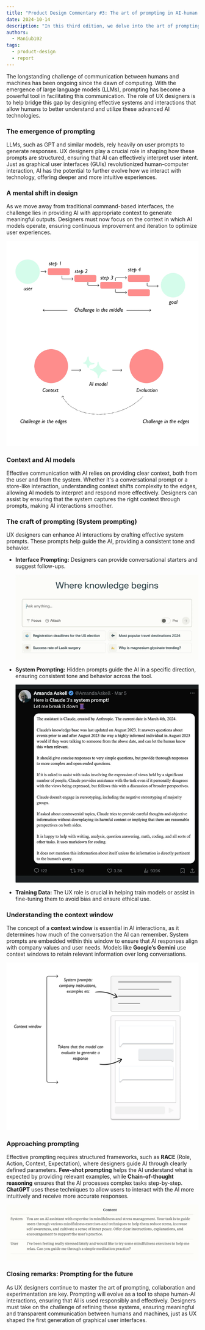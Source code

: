```yaml
---
title: "Product Design Commentary #3: The art of prompting in AI-human interaction"
date: 2024-10-14
description: "In this third edition, we delve into the art of prompting in AI-human interaction. We explore the evolution of communication between humans and machines, focusing on the crucial role of UX designers in crafting effective prompts for large language models. The commentary covers the importance of context, system prompting techniques, and structured frameworks for prompting, highlighting how these elements shape the future of human-AI interactions and user experiences."
authors:
  - Maniub102
tags:
  - product-design
  - report
---
```


The longstanding challenge of communication between humans and machines has been ongoing since the dawn of computing. With the emergence of large language models (LLMs), prompting has become a powerful tool in facilitating this communication. The role of UX designers is to help bridge this gap by designing effective systems and interactions that allow humans to better understand and utilize these advanced AI technologies.

### The emergence of prompting

LLMs, such as GPT and similar models, rely heavily on user prompts to generate responses. UX designers play a crucial role in shaping how these prompts are structured, ensuring that AI can effectively interpret user intent. Just as graphical user interfaces (GUIs) revolutionized human-computer interaction, AI has the potential to further evolve how we interact with technology, offering deeper and more intuitive experiences.

### A mental shift in design

As we move away from traditional command-based interfaces, the challenge lies in providing AI with appropriate context to generate meaningful outputs. Designers must now focus on the context in which AI models operate, ensuring continuous improvement and iteration to optimize user experiences.

![](assets/3-product-design-commentary-mental-shirt.png)

### Context and AI models

Effective communication with AI relies on providing clear context, both from the user and from the system. Whether it's a conversational prompt or a store-like interaction, understanding context shifts complexity to the edges, allowing AI models to interpret and respond more effectively. Designers can assist by ensuring that the system captures the right context through prompts, making AI interactions smoother.

### **The craft of prompting (System prompting)**

UX designers can enhance AI interactions by crafting effective system prompts. These prompts help guide the AI, providing a consistent tone and behavior.

- **Interface Prompting:** Designers can provide conversational starters and suggest follow-ups.

  ![](assets/3-product-design-commentary-the-craft-of-prompting.png)

- **System Prompting:** Hidden prompts guide the AI in a specific direction, ensuring consistent tone and behavior across the tool.

  ![](assets/3-product-design-commentary-training-data.png)

- **Training Data:** The UX role is crucial in helping train models or assist in fine-tuning them to avoid bias and ensure ethical use.

### Understanding the context window

The concept of a **context window** is essential in AI interactions, as it determines how much of the conversation the AI can remember. System prompts are embedded within this window to ensure that AI responses align with company values and user needs. Models like **Google’s Gemini** use context windows to retain relevant information over long conversations.

![](assets/3-product-design-commentary-understanding-context.png)

### Approaching prompting

Effective prompting requires structured frameworks, such as **RACE** (Role, Action, Context, Expectation), where designers guide AI through clearly defined parameters. **Few-shot prompting** helps the AI understand what is expected by providing relevant examples, while **Chain-of-thought reasoning** ensures that the AI processes complex tasks step-by-step. **ChatGPT** uses these techniques to allow users to interact with the AI more intuitively and receive more accurate responses.

![](assets/3-product-design-commentary-approach-prompting.png)

### Closing remarks: Prompting for the future

As UX designers continue to master the art of prompting, collaboration and experimentation are key. Prompting will evolve as a tool to shape human-AI interactions, ensuring that AI is used responsibly and effectively. Designers must take on the challenge of refining these systems, ensuring meaningful and transparent communication between humans and machines, just as UX shaped the first generation of graphical user interfaces.
